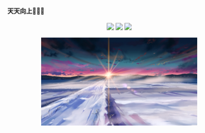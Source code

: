 #### 天天向上🤣🤣🤣


<div align=center>

![](https://img.shields.io/badge/讨厌-学习-yellow) 
![](https://img.shields.io/badge/性格-开朗-red) 
![](https://img.shields.io/badge/爱好-二次元-red)

</div>

<div align=center>
    <img class="xzc" src="./image/R-C_processed.jpg" alt="" width="70%" height="70%" clear="both" display="block" margin="auto">
</div>
